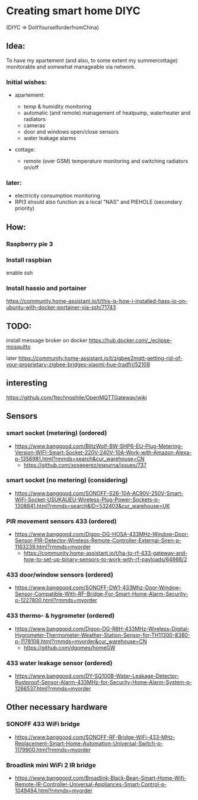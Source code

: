 # Creating smart home DIYC
(DIYC => DoItYourselforderfromChina)

## Idea: 
To have my apartement (and also, to some extent my summercottage) monitorable and somewhat manageable via network.

### Initial wishes:
- apartement:
  - temp & humidity monitoring
  - automatic (and remote) management of heatpump, waterheater and radiators
  - cameras
  - door and windows open/close sensors
  - water leakage alarms
  
- cottage:
  - remote (over GSM) temperature monitoring and switching radiators on/off

### later:
- electricity consumption monitoring
- RPI3 should also function as a local "NAS" and PIEHOLE (secondary priority)

## How:
### Raspberry pie 3

### Install raspbian
enable ssh

### Install hassio and portainer
https://community.home-assistant.io/t/this-is-how-i-installed-hass-io-on-ubuntu-with-docker-portainer-via-ssh/71743


## TODO:

install message broker on docker
https://hub.docker.com/_/eclipse-mosquitto


later
https://community.home-assistant.io/t/zigbee2mqtt-getting-rid-of-your-proprietary-zigbee-bridges-xiaomi-hue-tradfri/52108


## interesting
https://github.com/1technophile/OpenMQTTGateway/wiki


## Sensors
### smart socket (metering) (ordered)
- https://www.banggood.com/BlitzWolf-BW-SHP6-EU-Plug-Metering-Version-WIFI-Smart-Socket-220V-240V-10A-Work-with-Amazon-Alexa-p-1356981.html?rmmds=search&cur_warehouse=CN
  - https://github.com/xoseperez/espurna/issues/737

### smart socket (no metering) (considering)
- https://www.banggood.com/SONOFF-S26-10A-AC90V-250V-Smart-WiFi-Socket-USUKAUEU-Wireless-Plug-Power-Sockets-p-1308841.html?rmmds=search&ID=532403&cur_warehouse=UK

### PIR movement sensors 433 (ordered)
- https://www.banggood.com/Digoo-DG-HOSA-433MHz-Window-Door-Sensor-PIR-Detector-Wireless-Remote-Controller-External-Siren-p-1163239.html?rmmds=myorder
  - https://community.home-assistant.io/t/ha-to-rf-433-gateway-and-how-to-set-up-binary-sensors-to-work-with-rf-payloads/64988/2

### 433 door/window sensors (ordered)
- https://www.banggood.com/SONOFF-DW1-433Mhz-Door-Window-Sensor-Compatible-With-RF-Bridge-For-Smart-Home-Alarm-Security-p-1227800.html?rmmds=myorder

### 433 thermo- & hygrometer (ordered)
- https://www.banggood.com/Digoo-DG-R8H-433MHz-Wireless-Digital-Hygrometer-Thermometer-Weather-Station-Sensor-for-TH11300-8380-p-1178108.html?rmmds=myorder&cur_warehouse=CN
  - https://github.com/dgomes/homeGW

### 433 water leakage sensor (ordered)
- https://www.banggood.com/DY-SQ100B-Water-Leakage-Detector-Rustproof-Sensor-Alarm-433MHz-for-Security-Home-Alarm-System-p-1266537.html?rmmds=myorder

## Other necessary hardware

### SONOFF 433 WiFi bridge
- https://www.banggood.com/SONOFF-RF-Bridge-WiFi-433-MHz-Replacement-Smart-Home-Automation-Universal-Switch-p-1179900.html?rmmds=myorder

### Broadlink mini WiFi 2 IR bridge
- https://www.banggood.com/Broadlink-Black-Bean-Smart-Home-Wifi-Remote-IR-Controller-Universal-Appliances-Smart-Control-p-1049494.html?rmmds=myorder

